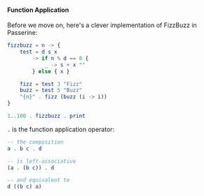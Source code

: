 #### Function Application
Before we move on, here's a clever implementation of FizzBuzz in Passerine:

```elm
fizzbuzz = n -> {
    test = d s x
        -> if n % d == 0 {
            _ -> s + x ""
        } else { x }

    fizz = test 3 "Fizz"
    buzz = test 5 "Buzz"
    "{n}" . fizz (buzz (i -> i))
}

1..100 . fizzbuzz . print
```

`.` is the function application operator:

```elm
-- the composition
a . b c . d

-- is left-associative
(a . (b c)) . d

-- and equivalent to
d ((b c) a)
```
